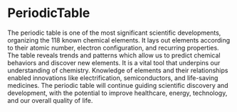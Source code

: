 # PeriodicTable

The periodic table is one of the most significant scientific developments, organizing the 118 known chemical elements. It lays out elements according to their atomic number, electron configuration, and recurring properties. The table reveals trends and patterns which allow us to predict chemical behaviors and discover new elements. It is a vital tool that underpins our understanding of chemistry. Knowledge of elements and their relationships enabled innovations like electrification, semiconductors, and life-saving medicines. The periodic table will continue guiding scientific discovery and development, with the potential to improve healthcare, energy, technology, and our overall quality of life.
